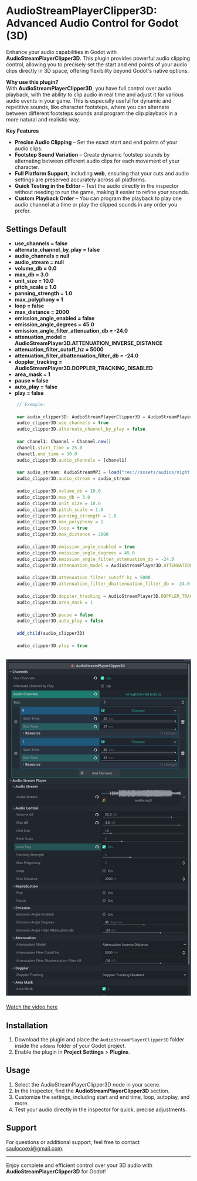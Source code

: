 # AudioStreamPlayerClipper3D: Advanced Audio Control for Godot (3D)

Enhance your audio capabilities in Godot with **AudioStreamPlayerClipper3D**. This plugin provides powerful audio clipping control, allowing you to precisely set the start and end points of your audio clips directly in 3D space, offering flexibility beyond Godot's native options.

**Why use this plugin?**  
With **AudioStreamPlayerClipper3D**, you have full control over audio playback, with the ability to clip audio in real time and adjust it for various audio events in your game. This is especially useful for dynamic and repetitive sounds, like character footsteps, where you can alternate between different footsteps sounds and program the clip playback in a more natural and realistic way.

**Key Features**

- **Precise Audio Clipping** – Set the exact start and end points of your audio clips.
- **Footstep Sound Variation** – Create dynamic footstep sounds by alternating between different audio clips for each movement of your character.
- **Full Platform Support**, including **web**, ensuring that your cuts and audio settings are preserved accurately across all platforms.
- **Quick Testing in the Editor** – Test the audio directly in the inspector without needing to run the game, making it easier to refine your sounds.
- **Custom Playback Order** – You can program the playback to play one audio channel at a time or play the clipped sounds in any order you prefer.

## Settings Default

- **use_channels = false**
- **alternate_channel_by_play = false**
- **audio_channels = null**
- **audio_stream = null**
- **volume_db = 0.0**
- **max_db = 3.0**
- **unit_size = 10.0**
- **pitch_scale = 1.0**
- **panning_strength = 1.0**
- **max_polyphony = 1**
- **loop = false**
- **max_distance = 2000**
- **emission_angle_enabled = false**
- **emission_angle_degrees = 45.0**
- **emission_angle_filter_attenuation_db = -24.0**
- **attenuation_model = AudioStreamPlayer3D.ATTENUATION_INVERSE_DISTANCE**
- **attenuation_filter_cutoff_hz = 5000**
- **attenuation_filter_dbattenuation_filter_db = -24.0**
- **doppler_tracking = AudioStreamPlayer3D.DOPPLER_TRACKING_DISABLED**
- **area_mask = 1**
- **pause = false**
- **auto_play = false**
- **play = false**

```js
    // Exemple:

    var audio_clipper3D: AudioStreamPlayerClipper3D = AudioStreamPlayerClipper3D.new()
	audio_clipper3D.use_channels = true
	audio_clipper3D.alternate_channel_by_play = false

	var chanel1: Channel = Channel.new()
	chanel1.start_time = 25.0
	chanel1.end_time = 30.0
	audio_clipper3D.audio_channels = [chanel1]

	var audio_stream: AudioStreamMP3 = load("res://assets/audios/night night.mp3")
	audio_clipper3D.audio_stream = audio_stream

	audio_clipper3D.volume_db = 10.0
	audio_clipper3D.max_db = 3.0
	audio_clipper3D.unit_size = 10.0
	audio_clipper3D.pitch_scale = 1.0
	audio_clipper3D.panning_strength = 1.0
	audio_clipper3D.max_polyphony = 1
	audio_clipper3D.loop = true
	audio_clipper3D.max_distance = 2000

	audio_clipper3D.emission_angle_enabled = true
	audio_clipper3D.emission_angle_degrees = 45.0
	audio_clipper3D.emission_angle_filter_attenuation_db = -24.0
	audio_clipper3D.attenuation_model = AudioStreamPlayer3D.ATTENUATION_INVERSE_DISTANCE

	audio_clipper3D.attenuation_filter_cutoff_hz = 5000
	audio_clipper3D.attenuation_filter_dbattenuation_filter_db = -24.0

	audio_clipper3D.doppler_tracking = AudioStreamPlayer3D.DOPPLER_TRACKING_DISABLED
	audio_clipper3D.area_mask = 1

	audio_clipper3D.pause = false
	audio_clipper3D.auto_play = false

	add_child(audio_clipper3D)

	audio_clipper3D.play = true
```

## ![Screen Shot](addons/audio_stream_player_clipper_3d/images/screen_shot_2.png)

[Watch the video here](https://)

## Installation

1. Download the plugin and place the `AudioStreamPlayerClipper3D` folder inside the `addons` folder of your Godot project.
2. Enable the plugin in **Project Settings** > **Plugins**.

## Usage

1. Select the AudioStreamPlayerClipper3D node in your scene.
2. In the Inspector, find the **AudioStreamPlayerClipper3D** section.
3. Customize the settings, including start and end time, loop, autoplay, and more.
4. Test your audio directly in the inspector for quick, precise adjustments.

## Support

For questions or additional support, feel free to contact [saulocoexi@gmail.com](mailto:saulocoexi@gmail.com).

---

Enjoy complete and efficient control over your 3D audio with **AudioStreamPlayerClipper3D** for Godot!
